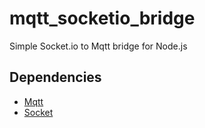 # mqtt_socketio_bridge
Simple Socket.io to Mqtt bridge for Node.js

## Dependencies
* [Mqtt](https://github.com/mqttjs/MQTT.js)
* [Socket](https://github.com/socketio/socket.io)